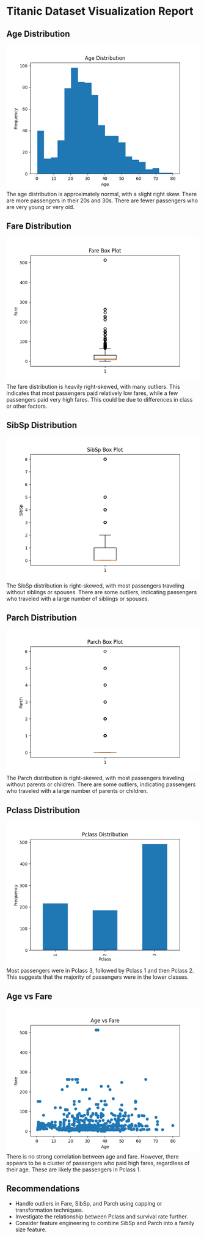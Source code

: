 # Titanic Dataset Visualization Report

## Age Distribution
![Age Histogram](titanic_visualizations/age_histogram.png)
The age distribution is approximately normal, with a slight right skew. There are more passengers in their 20s and 30s. There are fewer passengers who are very young or very old.

## Fare Distribution
![Fare Box Plot](titanic_visualizations/fare_boxplot.png)
The fare distribution is heavily right-skewed, with many outliers. This indicates that most passengers paid relatively low fares, while a few passengers paid very high fares. This could be due to differences in class or other factors.

## SibSp Distribution
![SibSp Box Plot](titanic_visualizations/sibsp_boxplot.png)
The SibSp distribution is right-skewed, with most passengers traveling without siblings or spouses. There are some outliers, indicating passengers who traveled with a large number of siblings or spouses.

## Parch Distribution
![Parch Box Plot](titanic_visualizations/parch_boxplot.png)
The Parch distribution is right-skewed, with most passengers traveling without parents or children. There are some outliers, indicating passengers who traveled with a large number of parents or children.

## Pclass Distribution
![Pclass Bar Chart](titanic_visualizations/pclass_bar.png)
Most passengers were in Pclass 3, followed by Pclass 1 and then Pclass 2. This suggests that the majority of passengers were in the lower classes.

## Age vs Fare
![Age vs Fare Scatter Plot](titanic_visualizations/age_fare_scatter.png)
There is no strong correlation between age and fare. However, there appears to be a cluster of passengers who paid high fares, regardless of their age. These are likely the passengers in Pclass 1.

## Recommendations
- Handle outliers in Fare, SibSp, and Parch using capping or transformation techniques.
- Investigate the relationship between Pclass and survival rate further.
- Consider feature engineering to combine SibSp and Parch into a family size feature.
